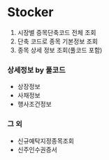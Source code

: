 # Stocker
1. 시장별 증목단축코드 전체 조회
2. 단축 코드로 종목 기본정보 조회
3. 종목 상세 정보 조회(풀코드 포함)

### 상세정보 by 풀코드
- 상장정보
- 사채정보
- 행사조건정보


### 그 외
- 신규예탁지정종목조회
- 신주인수권증서
